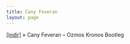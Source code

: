 ```yaml
---
title: Cany Feveran
layout: page
---
```


<a href="https://cloud.mail.ru/public/1578884b2285/Cany%20Feveran%20%20-%20Ozmos%20Kronos%20Bootleg" target="_blank">[indir]</a>  »  Cany Feveran &#8211; Ozmos Kronos Bootleg